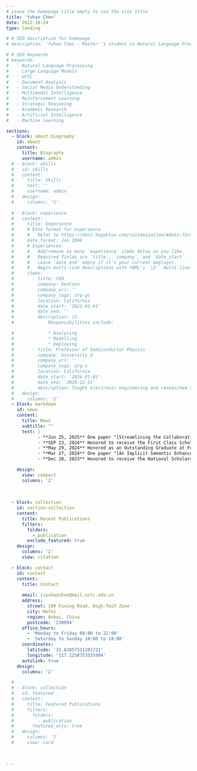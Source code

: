 ```yaml
---
# Leave the homepage title empty to use the site title
title: 'Yuhao Chen'
date: 2022-10-24
type: landing

# # SEO description for homepage
# description: 'Yuhao Chen - Master''s student in Natural Language Processing and Large Language Models at University of Science and Technology of China (USTC). Research focus on enhancing reasoning capabilities of LLMs, document analysis, social media understanding, and strategic reasoning tasks.'

# # SEO keywords
# keywords:
#   - Natural Language Processing
#   - Large Language Models
#   - USTC
#   - Document Analysis
#   - Social Media Understanding
#   - Multimodal Intelligence
#   - Reinforcement Learning
#   - Strategic Reasoning
#   - Academic Research
#   - Artificial Intelligence
#   - Machine Learning

sections:
  - block: about.biography
    id: about
    content:
      title: Biography
      username: admin
  # - block: skills
  #   id: skills
  #   content:
  #     title: Skills
  #     text: ''
  #     username: admin
  #   design:
  #     columns: '1'
  
  # - block: experience
  #   content:
  #     title: Experience
  #     # Date format for experience
  #     #   Refer to https://docs.hugoblox.com/customization/#date-format
  #     date_format: Jan 2006
  #     # Experiences.
  #     #   Add/remove as many `experience` items below as you like.
  #     #   Required fields are `title`, `company`, and `date_start`.
  #     #   Leave `date_end` empty if it's your current employer.
  #     #   Begin multi-line descriptions with YAML's `|2-` multi-line prefix.
  #     items:
  #       - title: CEO
  #         company: GenCoin
  #         company_url: ''
  #         company_logo: org-gc
  #         location: California
  #         date_start: '2021-01-01'
  #         date_end: ''
  #         description: |2-
  #             Responsibilities include:

  #             * Analysing
  #             * Modelling
  #             * Deploying
  #       - title: Professor of Semiconductor Physics
  #         company: University X
  #         company_url: ''
  #         company_logo: org-x
  #         location: California
  #         date_start: '2016-01-01'
  #         date_end: '2020-12-31'
  #         description: Taught electronic engineering and researched semiconductor physics.
  #   design:
  #     columns: '2'
  - block: markdown
    id: news
    content:
      title: News
      subtitle: ""
      text: |
            - **Jun 25, 2025** One paper "[Streamlining the Collaborative Chain of Models into A Single Forward Pass in Generation-Based Tasks](https://arxiv.org/abs/2502.11083)" is accepted by ACL 2025.
            - **SEP 23, 2024** Honored to receive the First Class Scholarship in 2024. 
            - **May 29, 2024** Honored as an Outstanding Graduate at Fuzhou University.
            - **Mar 27, 2024** One paper "[An Implicit Semantic Enhanced Fine-Grained Fake News Detection Method Based on Large Language Models](https://crad.ict.ac.cn/cn/article/doi/10.7544/issn1000-1239.202330967?viewType=HTML)" is accepted by Journal of Computer Research and Development.
            - **Dec 20, 2023** Honored to receive the National Scholarship in 2023.  

    design:
      view: compact
      columns: '2'
      
  
      
  - block: collection
    id: section-collection
    content:
      title: Recent Publications
      filters:
        folders:
          - publication
        exclude_featured: true
    design:
      columns: '2'
      view: citation

  - block: contact
    id: contact
    content:
      title: Contact
      
      email: isyuhaochen@mail.ustc.edu.cn
      address:
        street: 100 Fuxing Road, High-Tech Zone
        city: Hefei
        region: Anhui, China
        postcode: '230094'
      office_hours:
        - 'Monday to Friday 08:00 to 22:00'
        - 'Saturday to Sunday 10:00 to 18:00'
      coordinates: 
        latitude: '31.82057311201721'
        longitude: '117.1250753555994'  
      autolink: true
    design:
      columns: '2'

  # 
  # - block: collection
  #   id: featured
  #   content:
  #     title: Featured Publications
  #     filters:
  #       folders:
  #         - publication
  #       featured_only: true
  #   design:
  #     columns: '2'
  #     view: card

  
  
---
```

